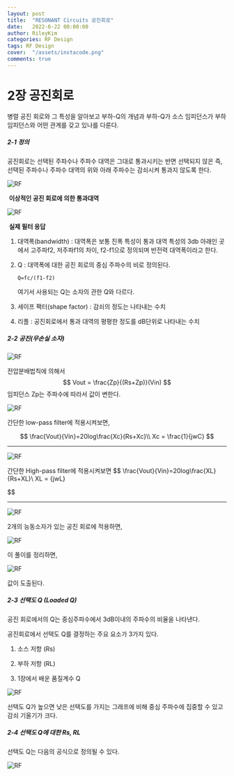 ```yaml
---
layout: post
title:  "RESONANT Circuits 공진회로"
date:   2022-6-22 00:00:00
author: RileyKim
categories: RF Design
tags: RF Design
cover:  "/assets/instacode.png"
comments: true
---
```






# 2장 공진회로



병렬 공진 회로와 그 특성을 알아보고 부하-Q의 개념과 부하-Q가 소스 임피던스가 부하 임피던스와 어떤 관계를 갖고 있나를 다룬다.



##### 2-1 정의

공진회로는 선택된 주파수나 주파수 대역은 그대로 통과시키는 반면 선택되지 않은 즉, 선택된 주파수나 주파수 대역의 위와 아래 주파수는 감쇠시켜 통과지 않도록 한다. 



![RF](https://user-images.githubusercontent.com/24997255/174927938-f347c011-3d95-40a5-9955-a2d3d08c5ebc.JPG)

​                                                                                                    **이상적인 공진 회로에 의한 통과대역**



![RF](https://user-images.githubusercontent.com/24997255/174928156-161f88f1-0aa4-4783-85fd-e7e3e8f3284f.JPG)

​                                                                                                              **실제 필터 응답**



1. 대역폭(bandwidth) : 대역폭은 보통 진폭 특성이 통과 대역 특성의 3db 아래인 곳에서 고주파f2, 저주파f1의 차이, f2-f1으로 정의되며 반전력 대역폭이라고 한다. 

2. Q : 대역폭에 대한 공진 회로의 중심 주파수의 비로 정의된다. 

   ```Q=fc/(f1-f2)```

   여기서 사용되는 Q는 소자의 관한 Q와 다르다. 

3. 세이프 팩터(shape factor) : 감쇠의 정도는 나타내는 수치
4. 리플 : 공진회로에서 통과 대역의 평평한 정도를 dB단위로 나타내는 수치



##### 2-2 공진(무손실 소자)



![RF](https://user-images.githubusercontent.com/24997255/174930073-514726b3-38bd-42af-8bc8-bf303e60b8b7.JPG)



전압분배법칙에 의해서 
$$
Vout = \frac{Zp}{(Rs+Zp)}(Vin)
$$
임피던스 Zp는 주파수에 따라서 값이 변한다.



![RF](https://user-images.githubusercontent.com/24997255/174940332-887b75cf-d270-44a0-b77f-7297095c5d7b.JPG)

간단한  low-pass filter에 적용시켜보면, 


$$
\frac{Vout}{Vin}=20log\frac{Xc}{Rs+Xc}\\
Xc = \frac{1}{jwC}
$$


--------------------------------------------------



![RF](https://user-images.githubusercontent.com/24997255/174941315-82fe79e1-153a-4d98-aaea-ef023bf3bda8.JPG)

간단한 High-pass filter에 적용시켜보면
$$
\frac{Vout}{Vin}=20log\frac{XL}{Rs+XL}\\
XL = {jwL}
$$




---------------------



![RF](https://user-images.githubusercontent.com/24997255/174941725-1c590615-d9d2-4013-9418-10ef29cdc7a0.JPG)

2개의 능동소자가 있는 공진 회로에 적용하면, 

![RF](https://user-images.githubusercontent.com/24997255/174941828-bfdcc643-d918-4cd4-a2a3-b6fb564bfb33.JPG)

이 풀이를 정리하면, 

![RF](https://user-images.githubusercontent.com/24997255/174941911-54d57958-41d0-467e-8c0e-e1790cdedd75.JPG)

값이 도출된다. 



##### 2-3 선택도 Q (Loaded Q)

공진 회로에서의 Q는 중심주파수에서 3dB이내의 주파수의 비율을 나타낸다. 

공진회로에서 선택도 Q를 결정하는 주요 요소가 3가지 있다. 

1. 소스 저항 (Rs)

2. 부하 저항 (RL)

3. 1장에서 배운 품질계수 Q

![RF](https://user-images.githubusercontent.com/24997255/174942455-c0173ee5-02d7-4a86-a799-85a63e938e45.JPG)

선택도 Q가 높으면 낮은 선택도를 가지는 그래프에 비해 중심 주파수에 집중할 수 있고 감쇠 기울기가 크다. 



##### 2-4 선택도 Q에 대한 Rs, RL

선택도 Q는 다음의 공식으로 정의될 수 있다. 

![RF](https://user-images.githubusercontent.com/24997255/174943249-c948be21-6201-498f-abbd-129df739a7ff.JPG)



